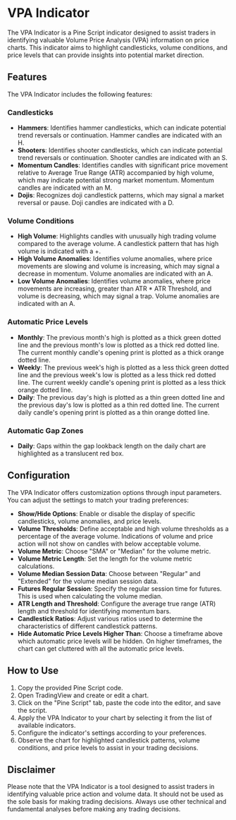 # VPA Indicator

The VPA Indicator is a Pine Script indicator designed to assist traders in identifying valuable Volume Price Analysis (VPA) information on price charts. This indicator aims to highlight candlesticks, volume conditions, and price levels that can provide insights into potential market direction.

## Features

The VPA Indicator includes the following features:

### Candlesticks

- **Hammers**: Identifies hammer candlesticks, which can indicate potential trend reversals or continuation. Hammer candles are indicated with an H.
- **Shooters**: Identifies shooter candlesticks, which can indicate potential trend reversals or continuation. Shooter candles are indicated with an S.
- **Momentum Candles**: Identifies candles with significant price movement relative to Average True Range (ATR) accompanied by high volume, which may indicate potential strong market momentum. Momentum candles are indicated with an M.
- **Dojis**: Recognizes doji candlestick patterns, which may signal a market reversal or pause. Doji candles are indicated with a D.

### Volume Conditions

- **High Volume**: Highlights candles with unusually high trading volume compared to the average volume. A candlestick pattern that has high volume is indicated with a +.
- **High Volume Anomalies**: Identifies volume anomalies, where price movements are slowing and volume is increasing, which may signal a decrease in momentum. Volume anomalies are indicated with an A.
- **Low Volume Anomalies**: Identifies volume anomalies, where price movements are increasing, greater than ATR * ATR Threshold, and volume is decreasing, which may signal a trap. Volume anomalies are indicated with an A.

### Automatic Price Levels

- **Monthly**: The previous month's high is plotted as a thick green dotted line and the previous month's low is plotted as a thick red dotted line. The current monthly candle's opening print is plotted as a thick orange dotted line.
- **Weekly**: The previous week's high is plotted as a less thick green dotted line and the previous week's low is plotted as a less thick red dotted line. The current weekly candle's opening print is plotted as a less thick orange dotted line.
- **Daily**: The previous day's high is plotted as a thin green dotted line and the previous day's low is plotted as a thin red dotted line. The current daily candle's opening print is plotted as a thin orange dotted line.

### Automatic Gap Zones

- **Daily**: Gaps within the gap lookback length on the daily chart are highlighted as a translucent red box.

## Configuration

The VPA Indicator offers customization options through input parameters. You can adjust the settings to match your trading preferences:

- **Show/Hide Options**: Enable or disable the display of specific candlesticks, volume anomalies, and price levels.
- **Volume Thresholds**: Define acceptable and high volume thresholds as a percentage of the average volume. Indications of volume and price action will not show on candles with below acceptable volume.
- **Volume Metric**: Choose "SMA" or "Median" for the volume metric.
- **Volume Metric Length**: Set the length for the volume metric calculations.
- **Volume Median Session Data**: Choose between "Regular" and "Extended" for the volume median session data.
- **Futures Regular Session**: Specify the regular session time for futures. This is used when calculating the volume median.
- **ATR Length and Threshold**: Configure the average true range (ATR) length and threshold for identifying momentum bars.
- **Candlestick Ratios**: Adjust various ratios used to determine the characteristics of different candlestick patterns.
- **Hide Automatic Price Levels Higher Than**: Choose a timeframe above which automatic price levels will be hidden. On higher timeframes, the chart can get cluttered with all the automatic price levels.

## How to Use

1. Copy the provided Pine Script code.
2. Open TradingView and create or edit a chart.
3. Click on the "Pine Script" tab, paste the code into the editor, and save the script.
4. Apply the VPA Indicator to your chart by selecting it from the list of available indicators.
5. Configure the indicator's settings according to your preferences.
6. Observe the chart for highlighted candlestick patterns, volume conditions, and price levels to assist in your trading decisions.

## Disclaimer

Please note that the VPA Indicator is a tool designed to assist traders in identifying valuable price action and volume data. It should not be used as the sole basis for making trading decisions. Always use other technical and fundamental analyses before making any trading decisions.
